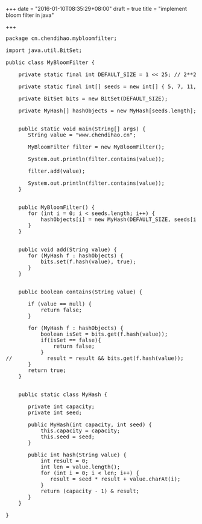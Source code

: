 +++
date = "2016-01-10T08:35:29+08:00"
draft = true
title = "implement bloom filter in java"

+++



<pre>
package cn.chendihao.mybloomfilter;

import java.util.BitSet;

public class MyBloomFilter {

    private static final int DEFAULT_SIZE = 1 << 25; // 2**25
    
    private static final int[] seeds = new int[] { 5, 7, 11, 13, 31, 37, 61 }; // k hash
    
    private BitSet bits = new BitSet(DEFAULT_SIZE);
   
    private MyHash[] hashObjects = new MyHash[seeds.length];

    
    public static void main(String[] args) {
       String value = "www.chendihao.cn";
       
       MyBloomFilter filter = new MyBloomFilter();
       
       System.out.println(filter.contains(value));
       
       filter.add(value);
       
       System.out.println(filter.contains(value));
    }
    
    
    public MyBloomFilter() {
       for (int i = 0; i < seeds.length; i++) {
           hashObjects[i] = new MyHash(DEFAULT_SIZE, seeds[i]);
       }
    }


    public void add(String value) {
       for (MyHash f : hashObjects) {
           bits.set(f.hash(value), true);
       }
    }


    public boolean contains(String value) {

       if (value == null) {
           return false;
       }

       for (MyHash f : hashObjects) {
           boolean isSet = bits.get(f.hash(value));
           if(isSet == false){
               return false;
           }
//           result = result && bits.get(f.hash(value));
       }
       return true;
    }

    
    public static class MyHash {
       
       private int capacity;
       private int seed;

       public MyHash(int capacity, int seed) {
           this.capacity = capacity;
           this.seed = seed;
       }

       public int hash(String value) {
           int result = 0;
           int len = value.length();
           for (int i = 0; i < len; i++) {
              result = seed * result + value.charAt(i);
           }
           return (capacity - 1) & result;
       }
    }
    
}
</pre>